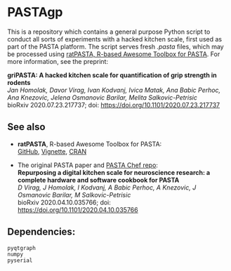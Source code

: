 # PASTAgp

This is a repository which contains a general purpose Python script to conduct all sorts of experiments with a hacked kitchen scale, first used as part of the PASTA platform. The script serves fresh *.pasta* files, which may be processed using [ratPASTA, R-based Awesome Toolbox for PASTA](https://github.com/ikodvanj/ratPASTA). For more information, see the preprint:

**griPASTA: A hacked kitchen scale for quantification of grip strength in rodents**  
*Jan Homolak, Davor Virag, Ivan Kodvanj, Ivica Matak, Ana Babic Perhoc, Ana Knezovic, Jelena Osmanovic Barilar, Melita Salkovic-Petrisic*  
bioRxiv 2020.07.23.217737; doi: https://doi.org/10.1101/2020.07.23.217737

## See also

* **ratPASTA**, R-based Awesome Toolbox for PASTA:  
[GitHub](https://github.com/ikodvanj/ratPASTA), [Vignette](https://ikodvanj.github.io/ratPASTAsite/articles/ratPASTA.html), [CRAN](https://cran.r-project.org/web/packages/ratPASTA/index.html)  

* The original PASTA paper and [PASTA Chef repo](https://github.com/davorvr/pasta-chef):  
**Repurposing a digital kitchen scale for neuroscience research: a complete hardware and software cookbook for PASTA**  
*D Virag, J Homolak, I Kodvanj, A Babic Perhoc, A Knezovic, J Osmanovic Barilar, M Salkovic-Petrisic*  
bioRxiv 2020.04.10.035766; doi: https://doi.org/10.1101/2020.04.10.035766

## Dependencies:

    pyqtgraph
    numpy
    pyserial
    

